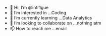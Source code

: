 - 👋 Hi, I’m @intr1gue
- 👀 I’m interested in ...Coding
- 🌱 I’m currently learning ...Data Analytics
- 💞️ I’m looking to collaborate on ...nothing atm
- 📫 How to reach me ...email

<!---
intr1gue/intr1gue is a ✨ special ✨ repository because its `README.md` (this file) appears on your GitHub profile.
You can click the Preview link to take a look at your changes.
--->
